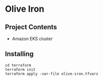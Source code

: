 # Olive Iron

## Project Contents
 - Amazon EKS cluster

## Installing
```console
cd terraform
terraform init
terraform apply -var-file olive-iron.tfvars
```
